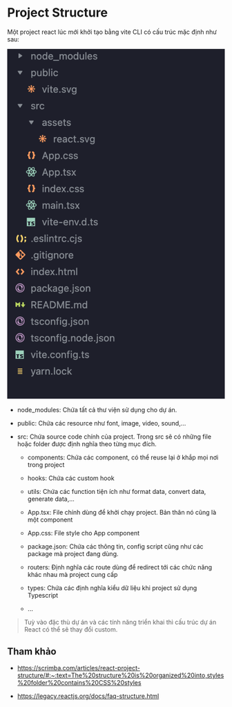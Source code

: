 # Project Structure

Một project react lúc mới khởi tạo bằng vite CLI có cấu trúc mặc định như sau:

![](../../_images/react-project-structure.png)

- node_modules: Chứa tất cả thư viện sử dụng cho dự án.

- public: Chứa các resource như font, image, video, sound,...

- src: Chứa source code chính của project. Trong src sẽ có những file hoặc folder được định nghĩa theo từng mục đích.

  - components: Chứa các component, có thể reuse lại ở khắp mọi nơi trong project

  - hooks: Chứa các custom hook

  - utils: Chứa các function tiện ích như format data, convert data, generate data,...

  - App.tsx: File chính dùng để khởi chạy project. Bản thân nó cũng là một component

  - App.css: File style cho App component

  - package.json: Chứa các thông tin, config script cũng như các package mà project đang dùng.

  - routers: Định nghĩa các route dùng để redirect tới các chức năng khác nhau mà project cung cấp

  - types: Chứa các định nghĩa kiểu dữ liệu khi project sử dụng Typescript

  - ...

> Tuỳ vào đặc thù dự án và các tính năng triển khai thì cấu trúc dự án React có thể sẽ thay đổi custom.

## Tham khảo

- https://scrimba.com/articles/react-project-structure/#:~:text=The%20structure%20is%20organized%20into,styles%20folder%20contains%20CSS%20styles

- https://legacy.reactjs.org/docs/faq-structure.html
